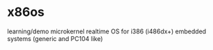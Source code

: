# x86os
learning/demo microkernel realtime OS for i386 (i486dx+) embedded systems (generic and PC104 like)
